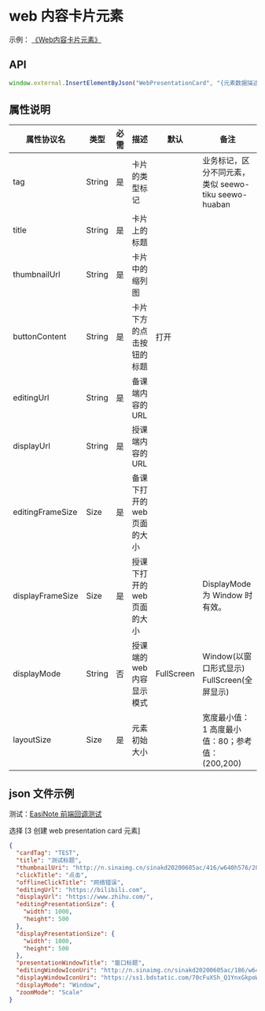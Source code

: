 # web 内容卡片元素

示例：
[《Web内容卡片元素》](https://r302.cc/4z6Vvlp?platform=enpc&channel=copylink)

## API

```js
window.external.InsertElementByJson("WebPresentationCard", "{元素数据描述的 Json 对象}")
```

## 属性说明

| 属性协议名       | 类型   | 必需 | 描述                        | 默认       | 备注                                               |
|------------------|--------|-----|---------------------------|------------|----------------------------------------------------|
| tag              | String | 是   | 卡片的类型标记              |            | 业务标记，区分不同元素，类似 seewo-tiku seewo-huaban |
| title            | String | 是   | 卡片上的标题                |            |                                                    |
| thumbnailUrl     | String | 是   | 卡片中的缩列图              |            |                                                    |
| buttonContent    | String | 是   | 卡片下方的点击按钮的标题    | 打开       |                                                    |
| editingUrl       | String | 是   | 备课端内容的URL             |            |                                                    |
| displayUrl       | String | 是   | 授课端内容的URL             |            |                                                    |
| editingFrameSize | Size   | 是   | 备课下打开的 web 页面的大小 |            |                                                    |
| displayFrameSize | Size   | 是   | 授课下打开的 web 页面的大小 |            | DisplayMode 为 Window 时有效。                      |
| displayMode      | String | 否   | 授课端的web内容显示模式     | FullScreen | Window(以窗口形式显示) FullScreen(全屏显示)        |
| layoutSize       | Size   | 是   | 元素初始大小                |            | 宽度最小值：1 高度最小值：80；参考值：(200,200)        |

## json 文件示例

测试：[EasiNote 前端回调测试](https://easinote.github.io/EasiNote.ClientWebApi.Documentation/ )

选择 [3 创建 web presentation card 元素]

```json
{
  "cardTag": "TEST",
  "title": "测试标题",
  "thumbnailUri": "http://n.sinaimg.cn/sinakd20200605ac/416/w640h576/20200605/301b-iurnkpq9297963.jpg",
  "clickTitle": "点击",
  "offlineClickTitle": "网络错误",
  "editingUrl": "https://bilibili.com",
  "displayUrl": "https://www.zhihu.com/",
  "editingPresentationSize": {
    "width": 1000,
    "height": 500
  },
  "displayPresentationSize": {
    "width": 1000,
    "height": 500
  },
  "presentationWindowTitle": "窗口标题",
  "editingWindowIconUri": "http://n.sinaimg.cn/sinakd20200605ac/186/w640h346/20200605/a50a-iurnkpq9297973.jpg",
  "displayWindowIconUri": "https://ss1.bdstatic.com/70cFuXSh_Q1YnxGkpoWK1HF6hhy/it/u=4267424444,91867147&fm=26&gp=0.jpg",
  "displayMode": "Window",
  "zoomMode": "Scale"
}
```
